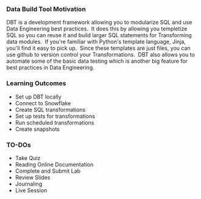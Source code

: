 ### Data Build Tool Motivation

DBT is a development framework allowing you to modularize SQL and use Data Engineering best practices.  
It does this by allowing you templetize SQL so you can reuse it and build larger SQL statements for Transforming data modules.  
If you're familiar with Python's template language, Jinja, you'll find it easy to pick up.  
Since these templates are just files, you can use github to version control your Transformations.  
DBT also allows you to automate some of the basic data testing which is another big feature for best practices in Data Engineering.

### Learning Outcomes
- Set up DBT locally
- Connect to Snowflake
- Create SQL transformations
- Set up tests for transformations
- Run scheduled transformations
- Create snapshots

### TO-DOs
- Take Quiz
- Reading Online Documentation
- Complete and Submit Lab
- Review Slides
- Journaling
- Live Session
